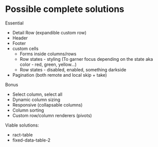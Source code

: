 # Possible complete solutions

Essential

- Detail Row (expandible custom row)
- Header
- Footer
- custom cells
  - Forms inside columns/rows
  - Row states - styling (To garner focus depending on the state aka color - red, green, yellow...)
  - Row states - disabled, enabled, something darkside
- Pagination (both remote and local skip + take)

Bonus

- Select column, select all
- Dynamic column sizing
- Responsive (collapsable columns)
- Column sorting
- Custom row/column renderers (pivots)

Viable solutions:

- ract-table
- fixed-data-table-2
